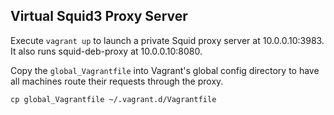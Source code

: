 ## Virtual Squid3 Proxy Server

Execute `vagrant up` to launch a private Squid proxy server at 10.0.0.10:3983. It also runs squid-deb-proxy at 10.0.0.10:8080.

Copy the `global_Vagrantfile` into Vagrant's global config directory to have all machines route their requests through the proxy.

    cp global_Vagrantfile ~/.vagrant.d/Vagrantfile
